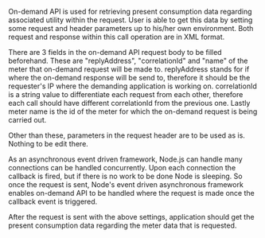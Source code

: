 On-demand API is used for retrieving present consumption data regarding associated 
utility within the request. User is able to get this data by setting some request and
header parameters up to his/her own environment. Both request and response within this
call operation are in XML format.

There are 3 fields in the on-demand API request body to be filled beforehand. These are 
"replyAddress", "correlationId" and "name" of the meter that on-demand request will be 
made to. replyAddress stands for if where the on-demand response will be send to, therefore 
it should be the requester's IP where the demanding application is working on. 
correlationId is a string value to differentiate each request from each other, therefore each 
call should have different correlationId from the previous one. Lastly meter name is the 
id of the meter for which the on-demand request is being carried out. 

Other than these, parameters in the request header are to be used as is. Nothing to be edit there. 

As an asynchronous event driven framework, Node.js can handle many connections can be handled 
concurrently. Upon each connection the callback is fired, but if there is no work to be done 
Node is sleeping. So once the request is sent, Node's event driven asynchronous framework enables
on-demand API to be handled where the request is made once the callback event is triggered.

After the request is sent with the above settings, application should get the present consumption 
data regarding the meter data that is requested. 



